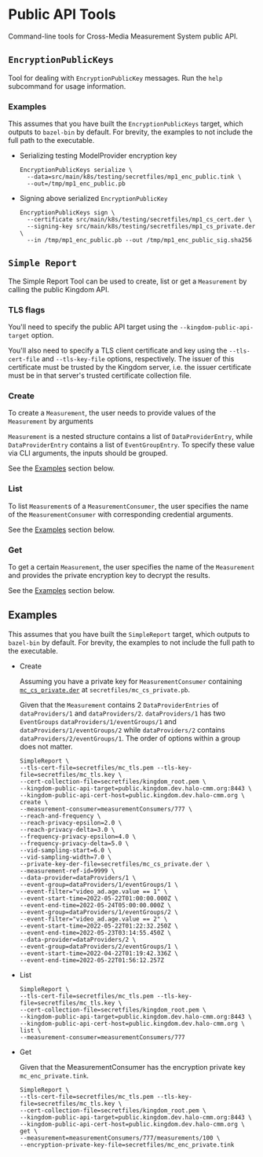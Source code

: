 # Public API Tools

Command-line tools for Cross-Media Measurement System public API.

## `EncryptionPublicKeys`

Tool for dealing with `EncryptionPublicKey` messages. Run the `help` subcommand
for usage information.

### Examples

This assumes that you have built the `EncryptionPublicKeys` target, which
outputs to `bazel-bin` by default. For brevity, the examples to not include the
full path to the executable.

*   Serializing testing ModelProvider encryption key

    ```shell
    EncryptionPublicKeys serialize \
      --data=src/main/k8s/testing/secretfiles/mp1_enc_public.tink \
      --out=/tmp/mp1_enc_public.pb
    ```

*   Signing above serialized `EncryptionPublicKey`

    ```shell
    EncryptionPublicKeys sign \
      --certificate src/main/k8s/testing/secretfiles/mp1_cs_cert.der \
      --signing-key src/main/k8s/testing/secretfiles/mp1_cs_private.der \
      --in /tmp/mp1_enc_public.pb --out /tmp/mp1_enc_public_sig.sha256
    ```


## `Simple Report`

The Simple Report Tool can be used to create, list or get a `Measurement` by
calling the public Kingdom API.

### TLS flags

You'll need to specify the public API target using the 
`--kingdom-public-api-target` option.

You'll also need to specify a TLS client certificate and key using the
`--tls-cert-file` and `--tls-key-file` options, respectively. The issuer of this
certificate must be trusted by the Kingdom server, i.e. the issuer
certificate must be in that server's trusted certificate collection file.

### Create

To create a `Measurement`, the user needs to provide values of the `Measurement`
by arguments

`Measurement` is a nested structure contains a list of `DataProviderEntry`,
while `DataProviderEntry` contains a list of `EventGroupEntry`. To specify these
value via CLI arguments, the inputs should be grouped.

See the [Examples](##Examples) section below.

### List

To list `Measurement`s of a `MeasurementConsumer`, the user specifies the
name of the `MeasurementConsumer` with corresponding credential arguments.

See the [Examples](##Examples) section below.

### Get

To get a certain `Measurement`, the user specifies the name of the `Measurement` 
and provides the private encryption key to decrypt the results.

See the [Examples](##Examples) section below.

## Examples

This assumes that you have built the `SimpleReport` target, which outputs to
`bazel-bin` by default. For brevity, the examples to not include the full path
to the executable.

* Create

  Assuming you have a private key for `MeasurementConsumer` containing
  [`mc_cs_private.der`](../../../../../../../k8s/testing/secretfiles/mc_cs_private.der)
  at `secretfiles/mc_cs_private.pb`.

  Given that the `Measurement` contains 2 `DataProviderEntries` of `dataProviders/1`
  and `dataProviders/2`. `dataProviders/1` has two `EventGroups`
  `dataProviders/1/eventGroups/1` and `dataProviders/1/eventGroups/2` while
  `dataProviders/2` contains `dataProviders/2/eventGroups/1`. The order of
  options within a group does not matter.

  ```shell
  SimpleReport \
  --tls-cert-file=secretfiles/mc_tls.pem --tls-key-file=secretfiles/mc_tls.key \
  --cert-collection-file=secretfiles/kingdom_root.pem \
  --kingdom-public-api-target=public.kingdom.dev.halo-cmm.org:8443 \
  --kingdom-public-api-cert-host=public.kingdom.dev.halo-cmm.org \
  create \
  --measurement-consumer=measurementConsumers/777 \
  --reach-and-frequency \
  --reach-privacy-epsilon=2.0 \
  --reach-privacy-delta=3.0 \
  --frequency-privacy-epsilon=4.0 \
  --frequency-privacy-delta=5.0 \
  --vid-sampling-start=6.0 \
  --vid-sampling-width=7.0 \
  --private-key-der-file=secretfiles/mc_cs_private.der \
  --measurement-ref-id=9999 \
  --data-provider=dataProviders/1 \
  --event-group=dataProviders/1/eventGroups/1 \
  --event-filter="video_ad.age.value == 1" \
  --event-start-time=2022-05-22T01:00:00.000Z \
  --event-end-time=2022-05-24T05:00:00.000Z \
  --event-group=dataProviders/1/eventGroups/2 \
  --event-filter="video_ad.age.value == 2" \
  --event-start-time=2022-05-22T01:22:32.250Z \
  --event-end-time=2022-05-23T03:14:55.450Z \
  --data-provider=dataProviders/2 \
  --event-group=dataProviders/2/eventGroups/1 \
  --event-start-time=2022-04-22T01:19:42.336Z \
  --event-end-time=2022-05-22T01:56:12.257Z
  ```

* List

  ```shell
  SimpleReport \
  --tls-cert-file=secretfiles/mc_tls.pem --tls-key-file=secretfiles/mc_tls.key \
  --cert-collection-file=secretfiles/kingdom_root.pem \
  --kingdom-public-api-target=public.kingdom.dev.halo-cmm.org:8443 \
  --kingdom-public-api-cert-host=public.kingdom.dev.halo-cmm.org \
  list \
  --measurement-consumer=measurementConsumers/777
  ```

* Get

  Given that the MeasurementConsumer has the encryption private key
  `mc_enc_private.tink`.

  ```shell
  SimpleReport \
  --tls-cert-file=secretfiles/mc_tls.pem --tls-key-file=secretfiles/mc_tls.key \
  --cert-collection-file=secretfiles/kingdom_root.pem \
  --kingdom-public-api-target=public.kingdom.dev.halo-cmm.org:8443 \
  --kingdom-public-api-cert-host=public.kingdom.dev.halo-cmm.org \
  get \
  --measurement=measurementConsumers/777/measurements/100 \
  --encryption-private-key-file=secretfiles/mc_enc_private.tink
  ```

